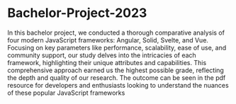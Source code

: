 # Bachelor-Project-2023
In this bachelor project, we conducted a thorough comparative analysis of four modern JavaScript frameworks: Angular, Solid, Svelte, and Vue. Focusing on key parameters like performance, scalability, ease of use, and community support, our study delves into the intricacies of each framework, highlighting their unique attributes and capabilities. This comprehensive approach earned us the highest possible grade, reflecting the depth and quality of our research. The outcome can be seen in the pdf resource for developers and enthusiasts looking to understand the nuances of these popular JavaScript frameworks
